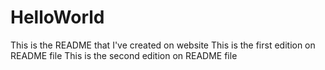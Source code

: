 HelloWorld
==========
This is the README that I've created on website
This is the first edition on README file
This is the second edition on README file
